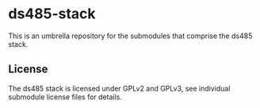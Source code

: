 # ds485-stack

This is an umbrella repository for the submodules that comprise the ds485 stack.

## License

The ds485 stack is licensed under GPLv2 and GPLv3, see individual submodule license files for details.
